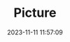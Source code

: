 ---
weight: 1
images:
- /images/edited/198.jpeg
title: Picture
date: 2023-11-11 11:57:09
tags: [luminar neo,work,24-70mm F2.8 DG DN | Art 019,ILCE-7M3,24.0,car,trafficlight]
---